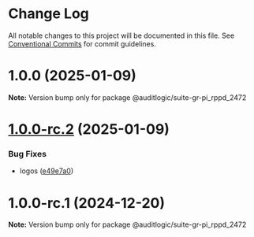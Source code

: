 # Change Log

All notable changes to this project will be documented in this file.
See [Conventional Commits](https://conventionalcommits.org) for commit guidelines.

# 1.0.0 (2025-01-09)

**Note:** Version bump only for package @auditlogic/suite-gr-pi_rppd_2472





# [1.0.0-rc.2](https://github.com/auditlogic/suite/compare/@auditlogic/suite-gr-pi_rppd_2472@1.0.0-rc.1...@auditlogic/suite-gr-pi_rppd_2472@1.0.0-rc.2) (2025-01-09)


### Bug Fixes

* logos ([e49e7a0](https://github.com/auditlogic/suite/commit/e49e7a02bf4796ad65ffe6748e4a155ad580ae87))





# 1.0.0-rc.1 (2024-12-20)

**Note:** Version bump only for package @auditlogic/suite-gr-pi_rppd_2472
